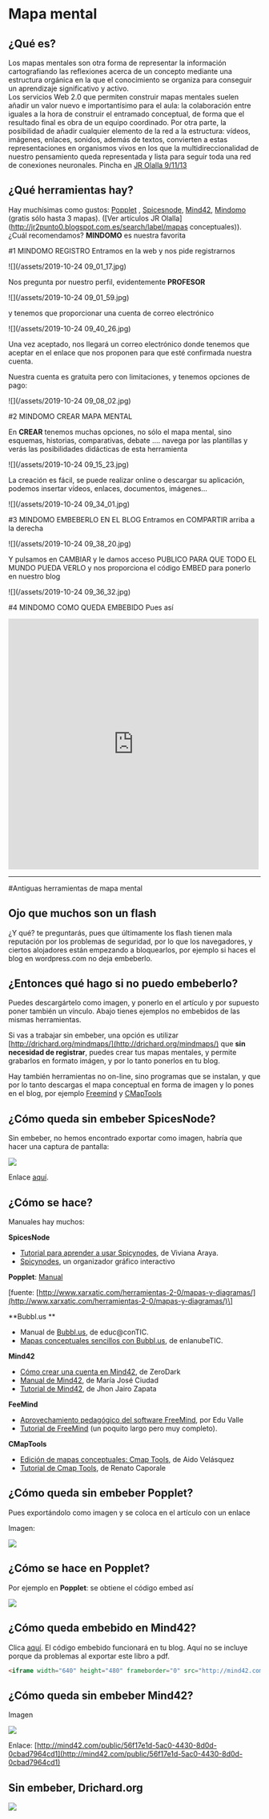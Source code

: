 # Mapa mental

## ¿Qué es?

Los mapas mentales son otra forma de representar la información cartografiando las reflexiones acerca de un concepto mediante una estructura orgánica en la que el conocimiento se organiza para conseguir un aprendizaje significativo y activo.  
Los servicios Web 2.0 que permiten construir mapas mentales suelen añadir un valor nuevo e importantísimo para el aula: la colaboración entre iguales a la hora de construir el entramado conceptual, de forma que el resultado final es obra de un equipo coordinado. Por otra parte, la posibilidad de añadir cualquier elemento de la red a la estructura: vídeos, imágenes, enlaces, sonidos, además de textos, convierten a estas representaciones en organismos vivos en los que la multidireccionalidad de nuestro pensamiento queda representada y lista para seguir toda una red de conexiones neuronales. Pincha en [JR Olalla 9/11/13](http://jr2punto0.blogspot.com.es/2013/11/mapas-mentales.html)

## ¿Qué herramientas hay?

Hay muchísimas como gustos: [Popplet](http://popplet.com/) , [Spicesnode](http://www.spicynodes.org/), [Mind42](http://mind42.com/), [Mindomo](https://www.mindomo.com/es/) \(gratis sólo hasta 3 mapas\).  \([Ver artículos JR Olalla](http://jr2punto0.blogspot.com.es/search/label/mapas conceptuales)\). ¿Cuál recomendamos? **MINDOMO** es nuestra favorita

#1 MINDOMO REGISTRO
Entramos en la web y nos pide registrarnos

![](/assets/2019-10-24 09_01_17.jpg)

Nos pregunta por nuestro perfil, evidentemente **PROFESOR**

![](/assets/2019-10-24 09_01_59.jpg)

y tenemos que proporcionar una cuenta de correo electrónico

![](/assets/2019-10-24 09_40_26.jpg)

Una vez aceptado, nos llegará un correo electrónico donde tenemos que aceptar en el enlace que nos proponen para que esté confirmada nuestra cuenta.

Nuestra cuenta es gratuita pero con limitaciones, y tenemos opciones de pago:

![](/assets/2019-10-24 09_08_02.jpg)

#2 MINDOMO CREAR MAPA MENTAL

En **CREAR** tenemos muchas opciones, no sólo el mapa mental, sino esquemas, historias, comparativas, debate .... navega por las plantillas y verás las posibilidades didácticas de esta herramienta

![](/assets/2019-10-24 09_15_23.jpg)

La creación es fácil, se puede realizar online o descargar su aplicación, podemos insertar vídeos, enlaces, documentos, imágenes...

![](/assets/2019-10-24 09_34_01.jpg)

#3 MINDOMO EMBEBERLO EN EL BLOG
Entramos en COMPARTIR arriba a la derecha

![](/assets/2019-10-24 09_38_20.jpg)

Y pulsamos en CAMBIAR y le damos acceso PUBLICO PARA QUE TODO EL MUNDO PUEDA VERLO y nos proporciona el código EMBED para ponerlo en nuestro blog

![](/assets/2019-10-24 09_36_32.jpg)

#4 MINDOMO COMO QUEDA EMBEBIDO
Pues así

<iframe width="500" height="500" src="https://www.mindomo.com/mindmap/organigrama-dd523cd56fcf42cfbf370b4b57f23079" frameborder="0" allowfullscreen>Your browser does not support frames. <a href="https://www.mindomo.com/mindmap/organigrama-dd523cd56fcf42cfbf370b4b57f23079" target="_blank">View</a> this map on its original site. It was created using <a href="https://www.mindomo.com" target="_blank">Mindomo</a>.</iframe>

---
#Antiguas herramientas de mapa mental
## Ojo que muchos son un flash

¿Y qué? te preguntarás, pues que últimamente los flash tienen mala reputación por los problemas de seguridad, por lo que los navegadores, y ciertos alojadores están empezando a bloquearlos, por ejemplo si haces el blog en wordpress.com no deja embeberlo.

## ¿Entonces qué hago si no puedo embeberlo?

Puedes descargártelo como imagen, y ponerlo en el artículo y por supuesto poner también un vínculo. Abajo tienes ejemplos no embebidos de las mismas herramientas.

Si vas a trabajar sin embeber, una opción es utilizar [http://drichard.org/mindmaps/](http://drichard.org/mindmaps/) que **sin necesidad de registrar**, puedes crear tus mapas mentales, y permite grabarlos en formato imágen, y por lo tanto ponerlos en tu blog.

Hay también herramientas no on-line, sino programas que se instalan, y que por lo tanto descargas el mapa conceptual en forma de imagen y lo pones en el blog, por ejemplo [Freemind](http://freemind.sourceforge.net/wiki/index.php/Main_Page) y [CMapTools](http://cmap.ihmc.us/)

## ¿Cómo queda sin embeber SpicesNode?

Sin embeber, no hemos encontrado exportar como imagen, habría que hacer una captura de pantalla:

![](img/cateduspicesnode.png)

Enlace [aquí](http://www.spicynodes.org/a/1063dae41faf762d665f89c47fe64352).

## ¿Cómo se hace?

Manuales hay muchos:

**SpicesNode**

* [Tutorial para aprender a usar Spicynodes](http://www.slideboom.com/presentations/136537), de Viviana Araya.
* [Spicynodes](http://www.slideshare.net/santiav/spicynodes-5874559), un organizador gráfico interactivo

**Popplet**: [Manual ](http://recursostic.educacion.es/observatorio/web/gl/internet/aplicaciones-web/1029-popplet)

\[fuente: [http://www.xarxatic.com/herramientas-2-0/mapas-y-diagramas/](http://www.xarxatic.com/herramientas-2-0/mapas-y-diagramas/)\]

**Bubbl.us **

* Manual de [Bubbl.us](http://www.educacontic.es/va/blog/crea-y-comparte-mapas-conceptuales-con-bubbl-us), de educ@conTIC.
* [Mapas conceptuales sencillos con Bubbl.us](http://www.enlanubetic.com.es/2012/09/mapas-conceptuales-sencillos-con-bubblus.html#.XLb-RugzY2w), de enlanubeTIC.

**Mind42**

* [Cómo crear una cuenta en Mind42](http://www.slideshare.net/ZeroDark/manual-de-min42), de ZeroDark
* [Manual de Mind42](http://es.scribd.com/doc/30862212/Manual-Mind42), de María José Ciudad
* [Tutorial de Mind42](http://es.calameo.com/read/0005765212f065a90f10a), de Jhon Jairo Zapata

**FeeMind**

* [Aprovechamiento pedagógico del software FreeMind](http://www.slideshare.net/edu140271/tutorial-freemind), por Edu Valle
* [Tutorial de FreeMind](https://www.youtube.com/watch?v=jNNgaPyR_Vc&vl=es) \(un poquito largo pero muy completo\).

**CMapTools**

* [Edición de mapas conceptuales: Cmap Tools](http://es.scribd.com/doc/2465505/Edicion-de-mapas-conceptuales-Cmap-Tools), de Aido Velásquez
* [Tutorial de Cmap Tools](http://issuu.com/colegio776/docs/tutorialcmaptools), de Renato Caporale

## ¿Cómo queda sin embeber Popplet?

Pues exportándolo como imagen y se coloca en el artículo con un enlace

Imagen:

![](img/poppletcatedu.png)

## ¿Cómo se hace en Popplet?

Por ejemplo en **Popplet**: se obtiene el código embed así

![](img/embebidoPopplet.png)

## ¿Cómo queda embebido en Mind42?

Clica [aquí](http://mind42.com/mindmap/56f17e1d-5ac0-4430-8d0d-0cbad7964cd1). El código embebido funcionará en tu blog. Aquí no se incluye porque da problemas al exportar este libro a pdf.

```html
<iframe width="640" height="480" frameborder="0" src="http://mind42.com/mindmap/56f17e1d-5ac0-4430-8d0d-0cbad7964cd1?rel=embed"></iframe>
```

## ¿Cómo queda sin embeber Mind42?

Imagen

![](img/mind42catedu.png)

Enlace: [http://mind42.com/public/56f17e1d-5ac0-4430-8d0d-0cbad7964cd1](http://mind42.com/public/56f17e1d-5ac0-4430-8d0d-0cbad7964cd1)

## Sin embeber, Drichard.org

![](img/catedudrichard.png)

